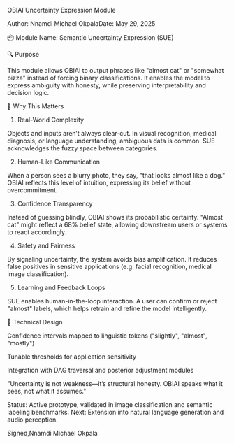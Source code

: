 OBIAI Uncertainty Expression Module

Author: Nnamdi Michael OkpalaDate: May 29, 2025

📦 Module Name: Semantic Uncertainty Expression (SUE)

🔍 Purpose

This module allows OBIAI to output phrases like "almost cat" or "somewhat pizza" instead of forcing binary classifications. It enables the model to express ambiguity with honesty, while preserving interpretability and decision logic.

🧠 Why This Matters

1. Real-World Complexity

Objects and inputs aren’t always clear-cut. In visual recognition, medical diagnosis, or language understanding, ambiguous data is common. SUE acknowledges the fuzzy space between categories.

2. Human-Like Communication

When a person sees a blurry photo, they say, "that looks almost like a dog." OBIAI reflects this level of intuition, expressing its belief without overcommitment.

3. Confidence Transparency

Instead of guessing blindly, OBIAI shows its probabilistic certainty. "Almost cat" might reflect a 68% belief state, allowing downstream users or systems to react accordingly.

4. Safety and Fairness

By signaling uncertainty, the system avoids bias amplification. It reduces false positives in sensitive applications (e.g. facial recognition, medical image classification).

5. Learning and Feedback Loops

SUE enables human-in-the-loop interaction. A user can confirm or reject "almost" labels, which helps retrain and refine the model intelligently.

📐 Technical Design

Confidence intervals mapped to linguistic tokens ("slightly", "almost", "mostly")

Tunable thresholds for application sensitivity

Integration with DAG traversal and posterior adjustment modules

"Uncertainty is not weakness—it’s structural honesty. OBIAI speaks what it sees, not what it assumes."

Status: Active prototype, validated in image classification and semantic labeling benchmarks.
Next: Extension into natural language generation and audio perception.

Signed,Nnamdi Michael Okpala

